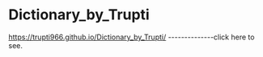 # Dictionary_by_Trupti
https://trupti966.github.io/Dictionary_by_Trupti/ --------------click here to see.
